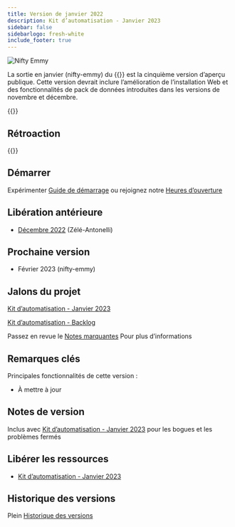 ```yaml
---
title: Version de janvier 2022
description: Kit d’automatisation - Janvier 2023
sidebar: false
sidebarlogo: fresh-white
include_footer: true
---
```

<div class="optional">

![Nifty Emmy](/images/nifty-emmy.png)

La sortie en janvier (nifty-emmy) du {{<product-name>}} est la cinquième version d’aperçu publique. Cette version devrait inclure l’amélioration de l’installation Web et des fonctionnalités de pack de données introduites dans les versions de novembre et décembre.

</div>

<div class="optional">

{{<presentationStyles>}}

## Rétroaction

{{<questions name="/releases/january-2023.json" completed="Thank you for providing feedback" showNavigationButtons=false >}}

</div>

<div class="optional">

## Démarrer

Expérimenter [Guide de démarrage](/fr/get-started) ou rejoignez notre [Heures d’ouverture](/fr/office-hours)

## Libération antérieure

- [Décembre 2022](/fr/releases/december-2022) (Zélé-Antonelli)

## Prochaine version

- Février 2023 (nifty-emmy)

## Jalons du projet

[Kit d’automatisation - Janvier 2023](https://github.com/orgs/microsoft/projects/486/views/9)

[Kit d’automatisation - Backlog](https://github.com/orgs/microsoft/projects/486/views/1)

Passez en revue le [Notes marquantes](/fr/releases/milestones) Pour plus d’informations

## Remarques clés

Principales fonctionnalités de cette version :

- À mettre à jour

## Notes de version

Inclus avec [Kit d’automatisation - Janvier 2023](https://github.com/microsoft/powercat-automation-kit/releases/tag/AutomationKit-January2023) pour les bogues et les problèmes fermés

## Libérer les ressources

- [Kit d’automatisation - Janvier 2023](https://github.com/microsoft/powercat-automation-kit/releases/tag/AutomationKit-January2023)

## Historique des versions

Plein [Historique des versions](/fr/releases)

</div>
